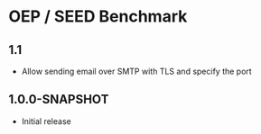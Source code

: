 # OEP / SEED Benchmark

## 1.1

* Allow sending email over SMTP with TLS and specify the port

## 1.0.0-SNAPSHOT

* Initial release
